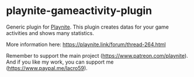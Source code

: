 # playnite-gameactivity-plugin
Generic plugin for [Playnite](https://playnite.link).
This plugin creates datas for your game activities and shows many statistics. 

More information here: https://playnite.link/forum/thread-264.html

Remember to support the main project (https://www.patreon.com/playnite). 
And if you like my work, you can support me (https://www.paypal.me/lacro59). 
